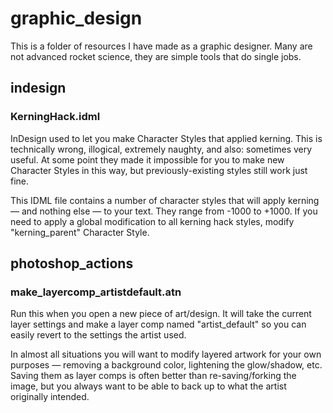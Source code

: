 # graphic_design

This is a folder of resources I have made as a graphic designer. Many are not advanced rocket science, they are simple tools that do single jobs.

## indesign

### KerningHack.idml

InDesign used to let you make Character Styles that applied kerning. This is technically wrong, illogical, extremely naughty, and also: sometimes very useful. At some point they made it impossible for you to make new Character Styles in this way, but previously-existing styles still work just fine.

This IDML file contains a number of character styles that will apply kerning — and nothing else — to your text. They range from -1000 to +1000. If you need to apply a global modification to all kerning hack styles, modify "kerning_parent" Character Style.

## photoshop_actions

### make_layercomp_artistdefault.atn

Run this when you open a new piece of art/design. It will take the current layer settings and make a layer comp named "artist_default" so you can easily revert to the settings the artist used.

In almost all situations you will want to modify layered artwork for your own purposes — removing a background color, lightening the glow/shadow, etc. Saving them as layer comps is often better than re-saving/forking the image, but you always want to be able to back up to what the artist originally intended.